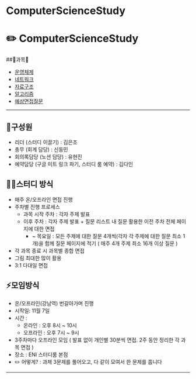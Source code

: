 # ComputerScienceStudy

✏️ ComputerScienceStudy
====================================
##🌟과목🌟
- [운영체제]()
- [네트워크]()
- [자료구조]()
- [알고리즘]()
- [예상면접질문]()
---
## 👤구성원

- 리더 (스터디 이끌기) : 김은조
- 총무 (회계 담당) : 신동민
- 회의록담당 (노션 담당) : 유현진
- 예약담당 (구글 미트 링크 파기, 스터디 룸 예약) : 김다인 

## 🙋‍♂️스터디 방식

- 매주 온/오프라인 면접 진행
- 주차별 진행 프로세스
    - 과목 시작 주차 : 각자 주제 발표
    - 이후 주차 : 각자 주제 발표 + 질문 리스트 내 질문 활용한 이전 주차 전체 페이지에 대한 면접
        - ~ 목요일 : 모든 주제에 대한 질문 4개씩(각자 각 주제에 대한 질문 최소 1개)을 함께 질문 페이지에 적기 ( 매주 4개 주제 최소 16개 이상 질문 )
- 각 과목 종료 시 과목별 종합 면접
- 그림 최대한 많이 활용
- 3:1 다대일 면접

## ⚡️모임방식

- 온/오프라인(강남역) 번갈아가며 진행
- 시작일: 11월 7일
- 시간 :
    - 온라인 : 오후 8시 ~ 10시
    - 오프라인 : 오후 7시 ~ 9시
- 3주차마다 오프라인 모임 ( 발표 없이 개인별 30분씩 면접. 2주 동안 정리한 각 과목 면접 )
- 장소 : ENI 스터디룸 본점
-	✏️ 어떻게? : 과제 3문제를 풀어오고, 다 같이 모여서 한 문제를 풉니다 

---

